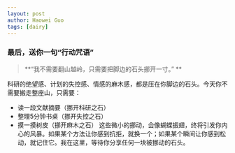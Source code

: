```yaml
---
layout: post
author: Haowei Guo
tags: [dairy]
---
```

### **最后，送你一句“行动咒语”**

> **“我不需要翻山越岭，只需要把脚边的石头挪开一寸。”  **

科研的绝望感、计划的失控感、情感的麻木感，都是压在你脚边的石头。今天你不需要搬走整座山，只需要：

- 读一段文献摘要（挪开科研之石）
- 整理5分钟书桌（挪开失控之石）
- 摸一摸树皮（挪开麻木之石）
  这些微小的挪动，会像蝴蝶振翅，终将引发你内心的风暴。如果某个方法让你感到抗拒，就换一个；如果某个瞬间让你感到松动，就记住它。我在这里，等待你分享任何一块被挪动的石头。
